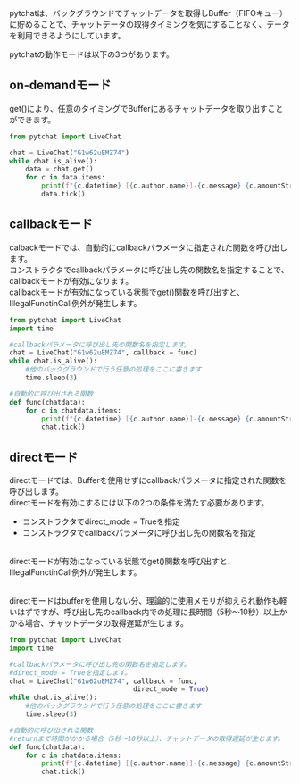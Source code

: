 pytchatは、バックグラウンドでチャットデータを取得しBuffer（FIFOキュー）に貯めることで、チャットデータの取得タイミングを気にすることなく、データを利用できるようにしています。

pytchatの動作モードは以下の3つがあります。

## on-demandモード
get()により、任意のタイミングでBufferにあるチャットデータを取り出すことができます。
```python
from pytchat import LiveChat

chat = LiveChat("G1w62uEMZ74")
while chat.is_alive():
    data = chat.get()
    for c in data.items:
        print(f"{c.datetime} [{c.author.name}]-{c.message} {c.amountString}")
        data.tick()
```
## callbackモード
calbackモードでは、自動的にcallbackパラメータに指定された関数を呼び出します。<br>
コンストラクタでcallbackパラメータに呼び出し先の関数名を指定することで、callbackモードが有効になります。<br>
callbackモードが有効になっている状態でget()関数を呼び出すと、IllegalFunctinCall例外が発生します。<br>

```python
from pytchat import LiveChat
import time

#callbackパラメータに呼び出し先の関数名を指定します。
chat = LiveChat("G1w62uEMZ74", callback = func)
while chat.is_alive():
    #他のバックグラウンドで行う任意の処理をここに書きます
    time.sleep(3)

#自動的に呼び出される関数
def func(chatdata):
    for c in chatdata.items:
        print(f"{c.datetime} [{c.author.name}]-{c.message} {c.amountString}")
        chat.tick()
```
## directモード
directモードでは、Bufferを使用せずにcallbackパラメータに指定された関数を呼び出します。<br>
directモードを有効にするには以下の2つの条件を満たす必要があります。
+ コンストラクタでdirect_mode = Trueを指定
+ コンストラクタでcallbackパラメータに呼び出し先の関数名を指定
<br>
directモードが有効になっている状態でget()関数を呼び出すと、IllegalFunctinCall例外が発生します。<br><br>

directモードはbufferを使用しない分、理論的に使用メモリが抑えられ動作も軽いはずですが、呼び出し先のcallback内での処理に長時間（5秒～10秒）以上かかる場合、チャットデータの取得遅延が生じます。

```python
from pytchat import LiveChat
import time

#callbackパラメータに呼び出し先の関数名を指定します。
#direct_mode = Trueを指定します。
chat = LiveChat("G1w62uEMZ74", callback = func,
                               direct_mode = True)
while chat.is_alive():
    #他のバックグラウンドで行う任意の処理をここに書きます
    time.sleep(3)

#自動的に呼び出される関数
#returnまで時間がかかる場合（5秒～10秒以上）、チャットデータの取得遅延が生じます。
def func(chatdata):
    for c in chatdata.items:
        print(f"{c.datetime} [{c.author.name}]-{c.message} {c.amountString}")
        chat.tick()

